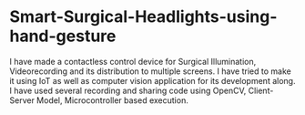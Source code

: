 # Smart-Surgical-Headlights-using-hand-gesture
I have made a contactless control device for Surgical Illumination, Videorecording and its distribution to multiple screens. I have tried to make it using IoT as well as computer vision application for its development along.
I have used several recording and sharing code using OpenCV, Client-Server Model, Microcontroller based execution.
